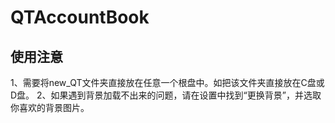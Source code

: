 # QTAccountBook
## 使用注意
1、需要将new_QT文件夹直接放在任意一个根盘中。如把该文件夹直接放在C盘或D盘。
2、如果遇到背景加载不出来的问题，请在设置中找到“更换背景”，并选取你喜欢的背景图片。
